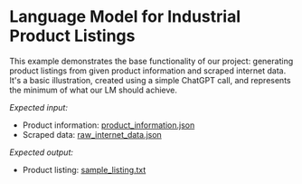 # Language Model for Industrial Product Listings

This example demonstrates the base functionality of our project: generating product listings from given product information and scraped internet data. It's a basic illustration, created using a simple ChatGPT call, and represents the minimum of what our LM should achieve.

*Expected input:*
- Product information: [product_information.json](product_information.json)
- Scraped data: [raw_internet_data.json](raw_internet_data.json)

*Expected output:*
- Product listing: [sample_listing.txt](sample_listing.txt)
